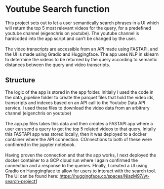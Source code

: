 # Youtube Search function

This project sets out to let a user semantically search phrases in a UI which will return the top 5 most relevant videos for the query, for a predefined youtube channel (eigenchris on youtube). The youtube channel is hardcoded into the app script and can't be changed by the user. <br />
<br />
The video transcripts are accessible from an API made using FASTAPI, and the UI is made using Gradio and Huggingface.
The app uses NLP in sklearn to determine the videos to be returned by the query according to semantic distances between the query and video transcripts.


## Structure
The logic of the app is stored in the app folder. Initially I used the code in the data_pipeline folder to create the parquet files that hold the video ids, transcripts and indexes based on an API call to the Youtube Data API service. I used these files to download the video data from an arbitrary channel (eigenchris on youtube) <br />
<br />
The app.py files takes this data and then creates a FASTAPI app where a user can send a query to get the top 5 related videos to that query. Initally this FASTAPI app was stored locally, then it was deployed to a docker container where the API connection. COnnections to both of these were confimred in the jupyter notebook. <br />
<br />
Having proven the connection and that the app works, I next deployed the docker container to a GCP cloud run where I again confirmed the connection and a response to the queries. FInally, I created a UI using Gradio on Hunggingface to allow for users to interact with the search tool. The UI can be found here: https://huggingface.co/spaces/NiazM97/yt-search-project1
